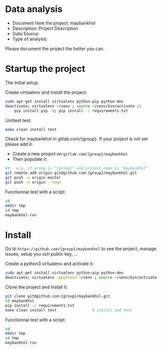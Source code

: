 # Data analysis
- Document here the project: maybankhol
- Description: Project Description
- Data Source:
- Type of analysis:

Please document the project the better you can.

# Startup the project

The initial setup.

Create virtualenv and install the project:
```bash
sudo apt-get install virtualenv python-pip python-dev
deactivate; virtualenv ~/venv ; source ~/venv/bin/activate ;\
    pip install pip -U; pip install -r requirements.txt
```

Unittest test:
```bash
make clean install test
```

Check for maybankhol in gitlab.com/{group}.
If your project is not set please add it:

- Create a new project on `gitlab.com/{group}/maybankhol`
- Then populate it:

```bash
##   e.g. if group is "{group}" and project_name is "maybankhol"
git remote add origin git@github.com:{group}/maybankhol.git
git push -u origin master
git push -u origin --tags
```

Functionnal test with a script:

```bash
cd
mkdir tmp
cd tmp
maybankhol-run
```

# Install

Go to `https://github.com/{group}/maybankhol` to see the project, manage issues,
setup you ssh public key, ...

Create a python3 virtualenv and activate it:

```bash
sudo apt-get install virtualenv python-pip python-dev
deactivate; virtualenv -ppython3 ~/venv ; source ~/venv/bin/activate
```

Clone the project and install it:

```bash
git clone git@github.com:{group}/maybankhol.git
cd maybankhol
pip install -r requirements.txt
make clean install test                # install and test
```
Functionnal test with a script:

```bash
cd
mkdir tmp
cd tmp
maybankhol-run
```
